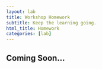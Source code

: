 ```yaml
---
layout: lab
title: Workshop Homework
subtitle: Keep the learning going.
html_title: Homework
categories: [lab]
---
```


## Coming Soon...